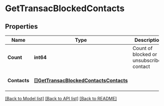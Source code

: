 # GetTransacBlockedContacts

## Properties
Name | Type | Description | Notes
------------ | ------------- | ------------- | -------------
**Count** | **int64** | Count of blocked or unsubscribed contact | [optional] [default to null]
**Contacts** | [**[]GetTransacBlockedContactsContacts**](GetTransacBlockedContactsContacts.md) |  | [optional] [default to null]

[[Back to Model list]](../README.md#documentation-for-models) [[Back to API list]](../README.md#documentation-for-api-endpoints) [[Back to README]](../README.md)


